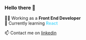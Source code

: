 ### Hello there 👋

👨‍💻 Working as a <b>Front End Developer</b>
</br>
📖 Currently learning <b style="color: #61DBFB">React</b>

📫 Contact me on <a href="http://linkedin.com/in/ilieionut/" target="_blank">linkedin</a>
